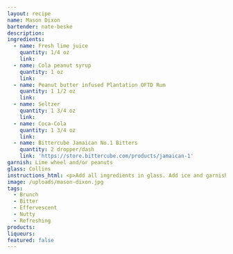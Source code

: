 ```yaml
---
layout: recipe
name: Mason Dixon
bartender: nate-beske
description:
ingredients:
  - name: Fresh lime juice
    quantity: 1/4 oz
    link:
  - name: Cola peanut syrup
    quantity: 1 oz
    link:
  - name: Peanut butter infused Plantation OFTD Rum
    quantity: 1 1/2 oz
    link:
  - name: Seltzer
    quantity: 1 3/4 oz
    link:
  - name: Coca-Cola
    quantity: 1 3/4 oz
    link:
  - name: Bittercube Jamaican No.1 Bitters
    quantity: 2 dropper/dash
    link: 'https://store.bittercube.com/products/jamaican-1'
garnish: Lime wheel and/or peanuts
glass: Collins
instructions_html: <p>Add all ingredients in glass. Add ice and garnish.</p>
image: /uploads/mason-dixon.jpg
tags:
  - Brunch
  - Bitter
  - Effervescent
  - Nutty
  - Refreshing
products:
liqueurs:
featured: false
---
```


